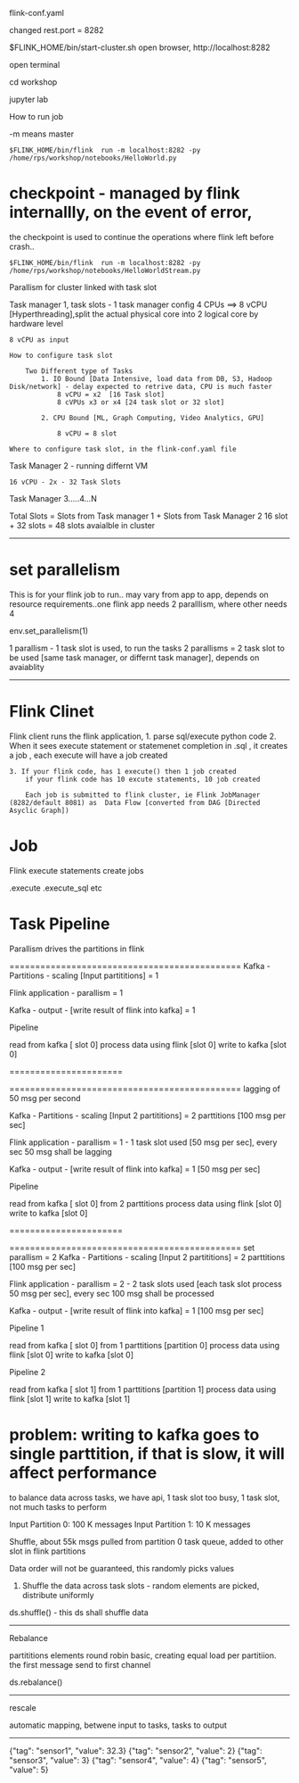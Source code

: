 flink-conf.yaml 

changed rest.port = 8282












$FLINK_HOME/bin/start-cluster.sh
open browser, http://localhost:8282

open terminal

  cd workshop

  jupyter lab 


How to run job 
 

-m means master

```
$FLINK_HOME/bin/flink  run -m localhost:8282 -py /home/rps/workshop/notebooks/HelloWorld.py

```

# checkpoint - managed by flink internallly, on the event of error,
the checkpoint is used to continue the operations where flink left before crash..



```
$FLINK_HOME/bin/flink  run -m localhost:8282 -py /home/rps/workshop/notebooks/HelloWorldStream.py

```

Parallism for cluster linked with task slot

Task manager 1, task slots - 1 task manager config 
    4 CPUs ==> 8 vCPU [Hyperthreading],split the actual physical core into 2 logical core by hardware level

    8 vCPU as input 

    How to configure task slot

        Two Different type of Tasks 
            1. IO Bound [Data Intensive, load data from DB, S3, Hadoop Disk/network] - delay expected to retrive data, CPU is much faster
                8 vCPU = x2  [16 Task slot]
                8 cVPUs x3 or x4 [24 task slot or 32 slot]

            2. CPU Bound [ML, Graph Computing, Video Analytics, GPU]

                8 vCPU = 8 slot 

    Where to configure task slot, in the flink-conf.yaml file

Task Manager 2 - running differnt VM

    16 vCPU - 2x - 32 Task Slots 


Task Manager 3.....4...N

Total Slots = Slots from Task manager 1 + Slots from Task Manager 2
                  16 slot     + 32 slots = 48 slots avaialble in cluster

------------------------------
# set parallelism

This is for your flink job to run.. may vary from app to app, depends on resource requirements..one flink app needs 2 paralllism, where other needs 4

env.set_parallelism(1)

1 parallism - 1 task slot is used, to run the tasks
2 parallisms = 2 task slot to be used [same task manager, or differnt task manager], depends on avaiablity 

-------------

# Flink Clinet 

Flink client runs the flink application, 
    1. parse sql/execute python code
    2. When it sees execute statement or statemenet completion in .sql , 
            it creates a job , each execute will have a job created

    3. If your flink code, has 1 execute() then 1 job created
        if your flink code has 10 excute statements, 10 job created

        Each job is submitted to flink cluster, ie Flink JobManager (8282/default 8081) as  Data Flow [converted from DAG [Directed Asyclic Graph])



# Job

Flink execute statements create jobs

.execute
.execute_sql etc 

# Task Pipeline


Parallism drives the partitions in flink 

=============================================
Kafka - Partitions - scaling [Input partititions] = 1

Flink application - parallism = 1

Kafka - output - [write result of flink into kafka] = 1

Pipeline 

  read from kafka [ slot 0]
  process data using flink [slot 0]
  write to kafka [slot 0]

======================



=============================================
lagging of 50 msg per second

Kafka - Partitions - scaling [Input 2 partititions] = 2 parttitions [100 msg per sec]

Flink application - parallism = 1 - 1 task slot used [50 msg per sec],
                        every sec 50 msg shall be lagging

Kafka - output - [write result of flink into kafka] = 1 [50 msg per sec]

Pipeline 

  read from kafka [ slot 0] from 2 parttitions 
  process data using flink [slot 0]
  write to kafka [slot 0]

======================


=============================================
set parallism = 2
Kafka - Partitions - scaling [Input 2 partititions] = 2 parttitions [100 msg per sec]

Flink application - parallism = 2  - 2 task slots used 
                                [each task slot process 50 msg per sec],
                        every sec 100 msg shall be processed

Kafka - output - [write result of flink into kafka] = 1 [100 msg per sec]

Pipeline 1

  read from kafka [ slot 0] from 1 parttitions [partition 0]
  process data using flink [slot 0]
  write to kafka [slot 0]

Pipeline 2

  read from kafka [ slot 1] from 1 parttitions [partition 1]
  process data using flink [slot 1]
  write to kafka [slot 1]

  problem: writing to kafka goes to single parttition, if that is slow,
            it will affect performance
======================



to balance data across tasks, we have api,
    1 task slot too busy, 1 task slot, not much tasks to perform

Input Partition 0: 100 K messages
Input Partition 1: 10 K messages 

Shuffle, about 55k msgs pulled from partition 0 task queue, added to other slot in flink partitions

Data order will not be guaranteed, this randomly picks values

1. Shuffle the data across task slots - random elements are picked, distribute uniformly 

ds.shuffle() - this ds shall shuffle data

---------------

Rebalance

partititions elements round robin basic, creating equal load per partitiion.
the first message send to first channel

ds.rebalance()

-----

rescale 

automatic mapping, betwene input to tasks, tasks to output


----

{"tag": "sensor1", "value": 32.3}
{"tag": "sensor2", "value": 2}
{"tag": "sensor3", "value": 3}
{"tag": "sensor4", "value": 4}
{"tag": "sensor5", "value": 5}

